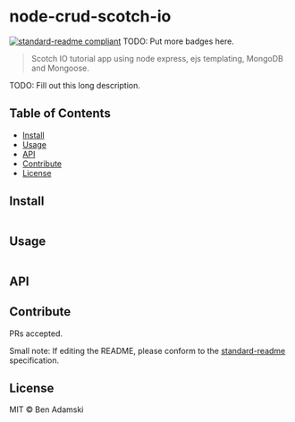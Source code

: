 # node-crud-scotch-io

[![standard-readme compliant](https://img.shields.io/badge/standard--readme-OK-green.svg?style=flat-square)](https://github.com/RichardLitt/standard-readme)
TODO: Put more badges here.

> Scotch IO tutorial app using node express, ejs templating, MongoDB and Mongoose. 

TODO: Fill out this long description.

## Table of Contents

- [Install](#install)
- [Usage](#usage)
- [API](#api)
- [Contribute](#contribute)
- [License](#license)

## Install

```
```

## Usage

```
```

## API

## Contribute

PRs accepted.

Small note: If editing the README, please conform to the [standard-readme](https://github.com/RichardLitt/standard-readme) specification.

## License

MIT © Ben Adamski
